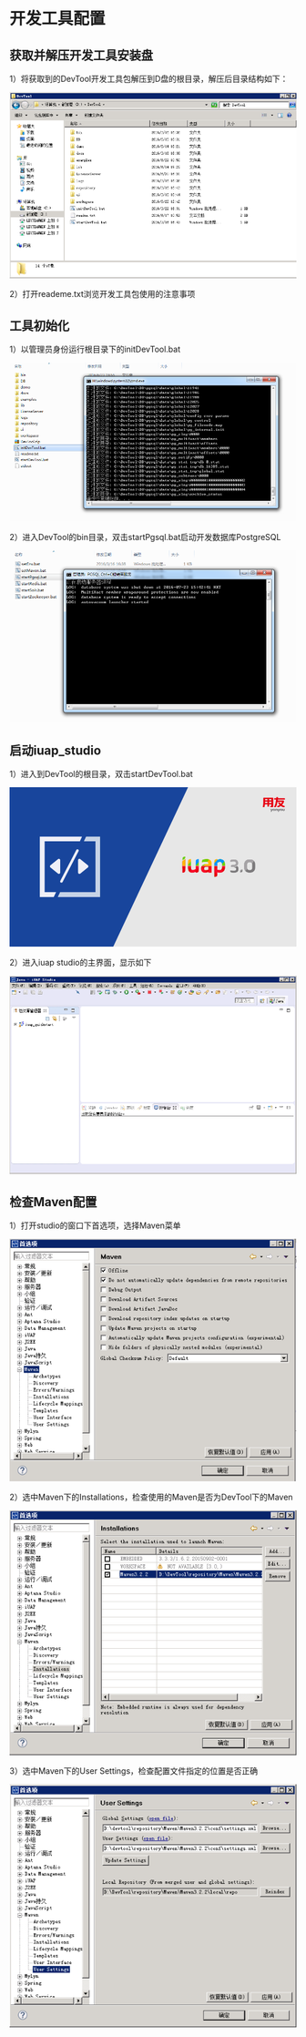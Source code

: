 # 开发工具配置

## 获取并解压开发工具安装盘

1）将获取到的DevTool开发工具包解压到D盘的根目录，解压后目录结构如下：

![](image/image3.png)
 
2）打开reademe.txt浏览开发工具包使用的注意事项

## 工具初始化

1）以管理员身份运行根目录下的initDevTool.bat
 
![](image/image4.png)

2）进入DevTool的bin目录，双击startPgsql.bat启动开发数据库PostgreSQL

![](image/image5.png)
 
## 启动iuap_studio

1）进入到DevTool的根目录，双击startDevTool.bat

![](image/image6.png) 

2）进入iuap studio的主界面，显示如下
 
![](image/image7.png)
 
## 检查Maven配置

1）打开studio的窗口下首选项，选择Maven菜单

![](image/image8.png)

2）选中Maven下的Installations，检查使用的Maven是否为DevTool下的Maven

![](image/image9.png)

3）选中Maven下的User Settings，检查配置文件指定的位置是否正确

![](image/image10.png)
